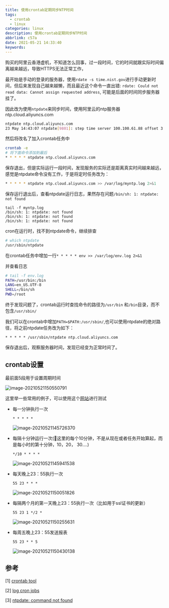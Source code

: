 ```yaml
---
title: 使用crontab定期同步NTP时间
tags:
  - crontab
  - linux
categories: linux
description: 使用crontab定期同步NTP时间
abbrlink: c57a
date: 2021-05-21 14:33:40
keywords:
---
```


购买的阿里云香港虚机，不知道怎么回事，过一段时间，它的时间就跟实际时间偏离越来越远，导致HTTPS无法正常工作，

最开始是手动的登录的服务器，使用`rdate -s time.nist.gov`进行手动更新时间，但后来发现自己越来越懒，而且最近这个命令一直出错: `rdate: Could not read data: Cannot assign requested address`, 可能是后面的时间同步服务器挂了。

因此改为使用`ntpdate`来同步时间，使用阿里云的ntp服务器ntp.cloud.aliyuncs.com

```bash
ntpdate ntp.cloud.aliyuncs.com
23 May 14:43:07 ntpdate[9801]: step time server 100.100.61.88 offset 3.848040 sec
```

然后将改名了加入crontab任务中

```bash
crontab -e
# 将下面命令添加到最后
* * * * * ntpdate ntp.cloud.aliyuncs.com
```

保存退出，但是实际运行一段时间，发现服务的实际还是距离真实时间越来越远，感觉是ntpdate命令没有工作，于是将定时任务改为：

```bash
* * * * * ntpdate ntp.cloud.aliyuncs.com >> /var/log/myntp.log 2>&1
```

保存运行退出后，查看ntpdate运行日志，果然存在问题`/bin/sh: 1: ntpdate: not found`

```ba
tail -f myntp.log
/bin/sh: 1: ntpdate: not found
/bin/sh: 1: ntpdate: not found
/bin/sh: 1: ntpdate: not found
```

cron在运行时，找不到ntpdate命令，继续排查

```bash
# which ntpdate
/usr/sbin/ntpdate
```

在crontab任务中增加一行`* * * * * env >> /var/log/env.log 2>&1`

并查看日志

```bash
# tail -f env.log
PATH=/usr/bin:/bin
LANG=en_US.UTF-8
SHELL=/bin/sh
PWD=/root
```

终于发现问题了，crontab运行时查找命令的路径为`/usr/bin` 和`/bin`目录，而不包含`/usr/sbin/`

我们可以在crontab中增加`PATH=$PATH:/usr/sbin/`,也可以使用ntpdate的绝对路径，将之前ntpdate任务改为如下：

```she
* * * * * /usr/sbin/ntpdate ntp.cloud.aliyuncs.com
```

保存退出后，观察服务器时间，发现已经变为正常时间了。

## crontab设置

最前面5段用于设置周期时间

![image-20210521150550791](https://oss.smart-lifestyle.cn/file/rdivm.png)

这里举一些常用的例子，可以使用这个[网站](https://crontab.guru/)进行测试

* 每一分钟执行一次

  `* * * * *`

  ![image-20210521145726370](https://oss.smart-lifestyle.cn/file/sgflk.png)

* 每隔十分钟运行一次(📢这里的每个10分钟，不是从现在或者任务开始算起，而是每小时的第十分钟，10，20， 30....)

  `*/10 * * * *`

  ![image-20210521145941538](https://oss.smart-lifestyle.cn/file/qpet2.png)

* 每天晚上23：55执行一次

  `55 23 * * *`

  ![image-20210521150051826](https://oss.smart-lifestyle.cn/file/udg1l.png)

* 每隔两个月的第一天晚上23：55执行一次（比如用于ssl证书的更新）

  `55 23 1 */2 *`

  ![image-20210521150255631](https://oss.smart-lifestyle.cn/file/w278h.png)

* 每周五晚上23：55发送报表

  `55 23 * * 5`

  ![image-20210521150430138](https://oss.smart-lifestyle.cn/file/xlh36.png)



## 参考

[1] [crontab tool](https://crontab.guru/#*_*_*_*_*)

[2] [log cron jobs](https://stackoverflow.com/questions/4811738/how-to-log-cron-jobs)

[3] [ntpdate: command not found](https://www.cnblogs.com/centos2017/p/12963610.html)

